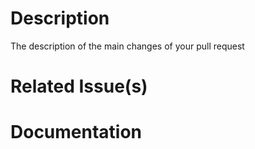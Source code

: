 # Description

The description of the main changes of your pull request

# Related Issue(s)

<!---
- closes #106
--->

# Documentation

<!---
Share links to useful documentation
--->
